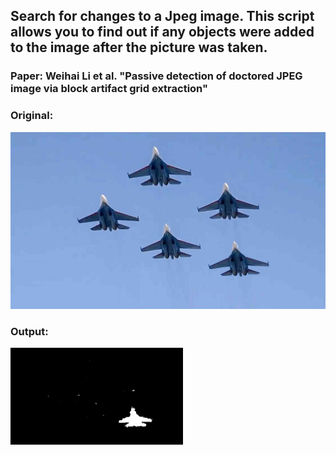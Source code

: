 ## Search for changes to a Jpeg image. This script allows you to find out if any objects were added to the image after the picture was taken.
### Paper: Weihai Li et al. "Passive detection of doctored JPEG image via block artifact grid extraction"

### Original:
![](imgs/planes.jpg)
### Output:
![](results/anomaly_score.png)
